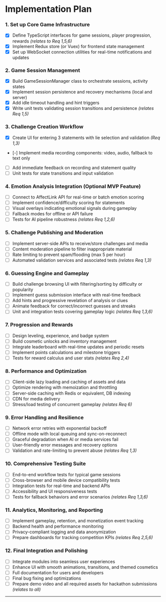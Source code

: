 # Implementation Plan

### 1. Set up Core Game Infrastructure  
- [x] Define TypeScript interfaces for game sessions, player progression, rewards _(relates to Req 1,5,6)_  
- [x] Implement Redux store (or Vuex) for frontend state management  
- [x] Set up WebSocket connection utilities for real-time notifications and updates  

### 2. Game Session Management  
- [x] Build GameSessionManager class to orchestrate sessions, activity states  
- [x] Implement session persistence and recovery mechanisms (local and server)  
- [x] Add idle timeout handling and hint triggers  
- [x] Write unit tests validating session transitions and persistence _(relates Req 1,5)_  

### 3. Challenge Creation Workflow  
- [x] Create UI for entering 3 statements with lie selection and validation _(Req 1,3)_  
- [-] Implement media recording components: video, audio, fallback to text only  
- [ ] Add immediate feedback on recording and statement quality  
- [ ] Unit tests for state transitions and input validation  

### 4. Emotion Analysis Integration (Optional MVP Feature)  
- [ ] Connect to AffectLink API for real-time or batch emotion scoring  
- [ ] Implement confidence/difficulty scoring for statements  
- [ ] Visual overlays indicating emotional signals during gameplay  
- [ ] Fallback modes for offline or API failure  
- [ ] Tests for AI pipeline robustness _(relates Req 1,2,6)_  

### 5. Challenge Publishing and Moderation  
- [ ] Implement server-side APIs to receive/store challenges and media  
- [ ] Content moderation pipeline to filter inappropriate material  
- [ ] Rate limiting to prevent spam/flooding (max 5 per hour)  
- [ ] Automated validation services and associated tests _(relates Req 1,3)_  

### 6. Guessing Engine and Gameplay  
- [ ] Build challenge browsing UI with filtering/sorting by difficulty or popularity  
- [ ] Implement guess submission interface with real-time feedback  
- [ ] Add hints and progressive revelation of analysis or clues  
- [ ] Animate feedback for correct/incorrect guesses and streaks  
- [ ] Unit and integration tests covering gameplay logic _(relates Req 1,3,6)_  

### 7. Progression and Rewards  
- [ ] Design leveling, experience, and badge system  
- [ ] Build cosmetic unlocks and inventory management  
- [ ] Integrate leaderboard with real-time updates and periodic resets  
- [ ] Implement points calculations and milestone triggers  
- [ ] Tests for reward calculus and user stats _(relates Req 2,4)_  

### 8. Performance and Optimization  
- [ ] Client-side lazy loading and caching of assets and data  
- [ ] Optimize rendering with memoization and throttling  
- [ ] Server-side caching with Redis or equivalent, DB indexing  
- [ ] CDN for media delivery  
- [ ] Stress/load testing of concurrent gameplay _(relates Req 6)_  

### 9. Error Handling and Resilience  
- [ ] Network error retries with exponential backoff  
- [ ] Offline mode with local queuing and sync-on-reconnect  
- [ ] Graceful degradation when AI or media services fail  
- [ ] User-friendly error messages and recovery options  
- [ ] Validation and rate-limiting to prevent abuse _(relates Req 1,3)_  

### 10. Comprehensive Testing Suite  
- [ ] End-to-end workflow tests for typical game sessions  
- [ ] Cross-browser and mobile device compatibility tests  
- [ ] Integration tests for real-time and backend APIs  
- [ ] Accessibility and UI responsiveness tests  
- [ ] Tests for fallback behaviors and error scenarios _(relates Req 1,3,6)_  

### 11. Analytics, Monitoring, and Reporting  
- [ ] Implement gameplay, retention, and monetization event tracking  
- [ ] Backend health and performance monitoring  
- [ ] Privacy-compliant logging and data anonymization  
- [ ] Prepare dashboards for tracking competition KPIs _(relates Req 2,5,6)_  

### 12. Final Integration and Polishing  
- [ ] Integrate modules into seamless user experiences  
- [ ] Enhance UI with smooth animations, transitions, and themed cosmetics  
- [ ] Full documentation for users and developers  
- [ ] Final bug fixing and optimizations  
- [ ] Prepare demo video and all required assets for hackathon submissions _(relates to all)_  

***
